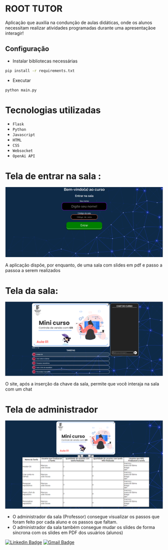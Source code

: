 # ROOT TUTOR

Aplicação que auxilia na condunção de aulas didáticas, onde os alunos necessitam realizar atividades programadas durante uma apresentaçãoe interagir!

## Configuração

* Instalar bibliotecas necessárias
```bash
pip install -r requirements.txt
```

* Executar
```bash
python main.py
```

# Tecnologias utilizadas
- ``Flask``
- ``Python``
-  ``Javascript``
- ``HTML``
- ``CSS``
- ``Websocket``
- ``OpenAi API ``


# Tela de entrar na sala :

![tela entrar](Readme's/tela_entrar.png)

A aplicação dispõe, por enquanto, de uma sala com slides em pdf e passo a passoa a serem realizados


# Tela da sala:

![tela da sala](Readme's/tela_sala.png)

O site, após a inserção da chave da sala, permite que você interaja na sala com um chat



 # Tela de administrador 

 ![tela_administrador](Readme's/tela_administrador.png)

- O administrador da sala (Professor) consegue visualizar os passos que foram feito por cada aluno e os passos que faltam.
- O administrador da sala também consegue mudar os slides de forma síncrona com os slides em PDF dos usuários (alunos)


[![Linkedin Badge](https://img.shields.io/badge/-Darlan-blue?style=flat-square&logo=Linkedin&logoColor=white&link=https://www.linkedin.com/in/darlan-almeida/)](https://www.linkedin.com/in/darlan-almeida-92251a232/) 
[![Gmail Badge](https://img.shields.io/badge/-adarlan748@gmail.com-c14438?style=flat-square&logo=Gmail&logoColor=white&link=mailto:adarlan748@gmail.com)](mailto:adarlan748@gmail.com)

